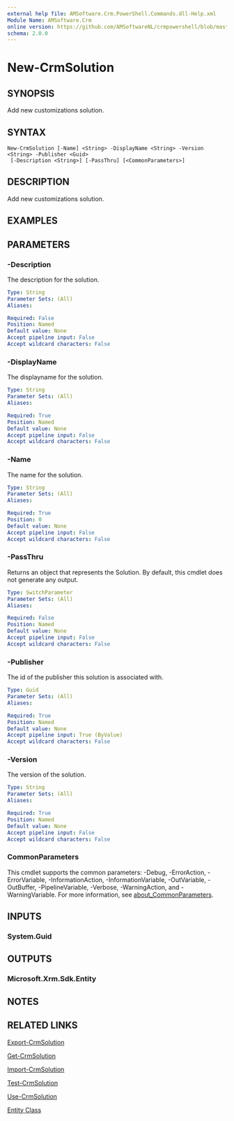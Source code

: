 ```yaml
---
external help file: AMSoftware.Crm.PowerShell.Commands.dll-Help.xml
Module Name: AMSoftware.Crm
online version: https://github.com/AMSoftwareNL/crmpowershell/blob/master/docs/New-CrmSolution.md
schema: 2.0.0
---
```


# New-CrmSolution

## SYNOPSIS
Add new customizations solution.

## SYNTAX

```
New-CrmSolution [-Name] <String> -DisplayName <String> -Version <String> -Publisher <Guid>
 [-Description <String>] [-PassThru] [<CommonParameters>]
```

## DESCRIPTION
Add new customizations solution.

## EXAMPLES

## PARAMETERS

### -Description
The description for the solution.

```yaml
Type: String
Parameter Sets: (All)
Aliases:

Required: False
Position: Named
Default value: None
Accept pipeline input: False
Accept wildcard characters: False
```

### -DisplayName
The displayname for the solution.

```yaml
Type: String
Parameter Sets: (All)
Aliases:

Required: True
Position: Named
Default value: None
Accept pipeline input: False
Accept wildcard characters: False
```

### -Name
The name for the solution.

```yaml
Type: String
Parameter Sets: (All)
Aliases:

Required: True
Position: 0
Default value: None
Accept pipeline input: False
Accept wildcard characters: False
```

### -PassThru
Returns an object that represents the Solution. By default, this cmdlet does not generate any output.

```yaml
Type: SwitchParameter
Parameter Sets: (All)
Aliases:

Required: False
Position: Named
Default value: None
Accept pipeline input: False
Accept wildcard characters: False
```

### -Publisher
The id of the publisher this solution is associated with.

```yaml
Type: Guid
Parameter Sets: (All)
Aliases:

Required: True
Position: Named
Default value: None
Accept pipeline input: True (ByValue)
Accept wildcard characters: False
```

### -Version
The version of the solution.

```yaml
Type: String
Parameter Sets: (All)
Aliases:

Required: True
Position: Named
Default value: None
Accept pipeline input: False
Accept wildcard characters: False
```

### CommonParameters
This cmdlet supports the common parameters: -Debug, -ErrorAction, -ErrorVariable, -InformationAction, -InformationVariable, -OutVariable, -OutBuffer, -PipelineVariable, -Verbose, -WarningAction, and -WarningVariable. For more information, see [about_CommonParameters](http://go.microsoft.com/fwlink/?LinkID=113216).

## INPUTS

### System.Guid
## OUTPUTS

### Microsoft.Xrm.Sdk.Entity
## NOTES

## RELATED LINKS

[Export-CrmSolution](Export-CrmSolution.md)

[Get-CrmSolution](Get-CrmSolution.md)

[Import-CrmSolution](Import-CrmSolution.md)

[Test-CrmSolution](Test-CrmSolution.md)

[Use-CrmSolution](Use-CrmSolution.md)

[Entity Class](https://msdn.microsoft.com/library/microsoft.xrm.sdk.entity.aspx)

